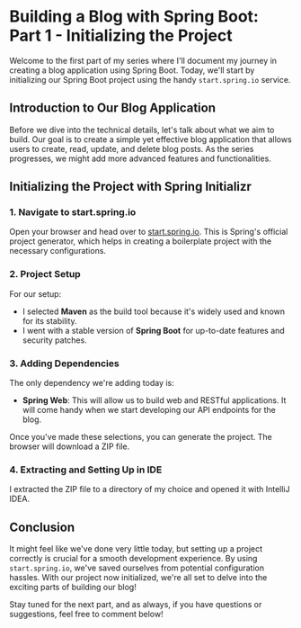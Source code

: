 # Building a Blog with Spring Boot: Part 1 - Initializing the Project

Welcome to the first part of my series where I'll document my journey in creating a blog application using Spring Boot. Today, we'll start by initializing our Spring Boot project using the handy `start.spring.io` service.

## Introduction to Our Blog Application

Before we dive into the technical details, let's talk about what we aim to build. Our goal is to create a simple yet effective blog application that allows users to create, read, update, and delete blog posts. As the series progresses, we might add more advanced features and functionalities.

## Initializing the Project with Spring Initializr

### 1. Navigate to start.spring.io

Open your browser and head over to [start.spring.io](https://start.spring.io/). This is Spring's official project generator, which helps in creating a boilerplate project with the necessary configurations.

### 2. Project Setup

For our setup:
- I selected **Maven** as the build tool because it's widely used and known for its stability.
- I went with a stable version of **Spring Boot** for up-to-date features and security patches.

### 3. Adding Dependencies

The only dependency we're adding today is:
- **Spring Web**: This will allow us to build web and RESTful applications. It will come handy when we start developing our API endpoints for the blog.

Once you've made these selections, you can generate the project. The browser will download a ZIP file.

### 4. Extracting and Setting Up in IDE

I extracted the ZIP file to a directory of my choice and opened it with IntelliJ IDEA. 


## Conclusion

It might feel like we've done very little today, but setting up a project correctly is crucial for a smooth development experience. By using `start.spring.io`, we've saved ourselves from potential configuration hassles. With our project now initialized, we're all set to delve into the exciting parts of building our blog!

Stay tuned for the next part, and as always, if you have questions or suggestions, feel free to comment below!
